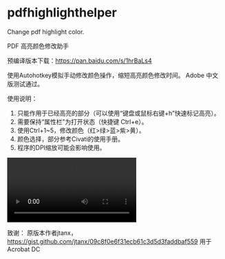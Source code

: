 # pdfhighlighthelper
Change pdf highlight color.

PDF 高亮颜色修改助手

预编译版本下载：https://pan.baidu.com/s/1hrBaLs4

使用Autohotkey模拟手动修改颜色操作，缩短高亮颜色修改时间。
Adobe 中文版测试通过。

使用说明：
1. 只能作用于已经高亮的部分（可以使用“键盘或鼠标右键+h”快速标记高亮）。
2. 需要保持“属性栏”为打开状态（快捷键 Ctrl+e）。
3. 使用Ctrl+1~5，修改颜色（红>绿>蓝>紫>黄）。
4. 颜色选择，部分参考Civati的使用手册。
5. 程序的DPI缩放可能会影响使用。

![Sample Video](https://raw.githubusercontent.com/kongsn/pdfhighlighthelper/master/PdfHH.webm)

致谢：
原版本作者jtanx，
https://gist.github.com/jtanx/09c8f0e6f31ecb61c3d5d3faddbaf559
用于Acrobat DC
